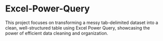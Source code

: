 # Excel-Power-Query
This project focuses on transforming a messy tab-delimited dataset into a clean, well-structured table using Excel Power Query, showcasing the power of efficient data cleaning and organization.
